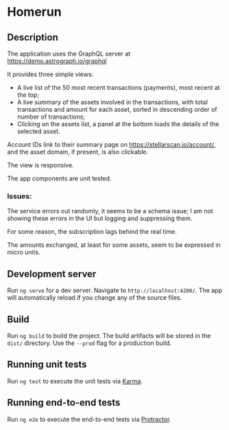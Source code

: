 # Homerun

## Description

The application uses the GraphQL server at https://demo.astrograph.io/graphql

It provides three simple views:

- A live list of the 50 most recent transactions (payments), most recent at the top;
- A live summary of the assets involved in the transactions, with total transactions and amount for each asset, sorted in descending order of number of transactions;
- Clicking on the assets list, a panel at the bottom loads the details of the selected asset.

Account IDs link to their summary page on https://stellarscan.io/account/, and the asset domain, if present, is also clickable.

The view is responsive.

The app components are unit tested.

### Issues: 

The service errors out randomly, it seems to be a schema issue; I am not showing these errors in the UI but logging and suppressing them.

For some reason, the subscription lags behind the real time.

The amounts exchanged, at least for some assets, seem to be expressed in micro units.


## Development server

Run `ng serve` for a dev server. Navigate to `http://localhost:4200/`. The app will automatically reload if you change any of the source files.

## Build

Run `ng build` to build the project. The build artifacts will be stored in the `dist/` directory. Use the `--prod` flag for a production build.

## Running unit tests

Run `ng test` to execute the unit tests via [Karma](https://karma-runner.github.io).

## Running end-to-end tests

Run `ng e2e` to execute the end-to-end tests via [Protractor](http://www.protractortest.org/).

